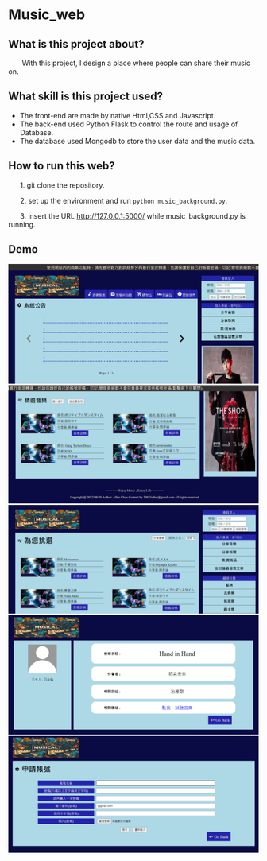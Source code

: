 # Music_web

## What is this project about?
&nbsp;&nbsp;&nbsp;&nbsp;&nbsp;&nbsp;
With this project, I design a place where people can share their music on.

## What skill is this project used?
   * The front-end are made by native Html,CSS and Javascript.
   * The back-end used Python Flask to control the route and usage of Database.
   * The database used Mongodb to store the user data and the music data.
  
## How to run this web?
&nbsp;&nbsp;&nbsp;&nbsp;&nbsp;&nbsp;1. git clone the repository.

&nbsp;&nbsp;&nbsp;&nbsp;&nbsp;&nbsp;2. set up the environment and run `python music_background.py`.

&nbsp;&nbsp;&nbsp;&nbsp;&nbsp;&nbsp;3. insert the URL http://127.0.0.1:5000/ while music_background.py is running.

## Demo
![demo](https://github.com/Allenchou0708/Music_web/blob/main/Demo_photo/demo_2.png)
![demo](https://github.com/Allenchou0708/Music_web/blob/main/Demo_photo/demo_1.png)
![demo](https://github.com/Allenchou0708/Music_web/blob/main/Demo_photo/demo_3.png)
![demo](https://github.com/Allenchou0708/Music_web/blob/main/Demo_photo/demo_4.png)
![demo](https://github.com/Allenchou0708/Music_web/blob/main/Demo_photo/demo_5.png)
